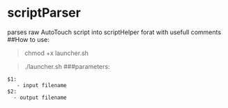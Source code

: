 # scriptParser
parses raw AutoTouch script into scriptHelper forat with usefull comments
##How to use:
>chmod +x launcher.sh

>./launcher.sh
###parameters:
```
$1:
   - input filename
$2:
  - output filename
